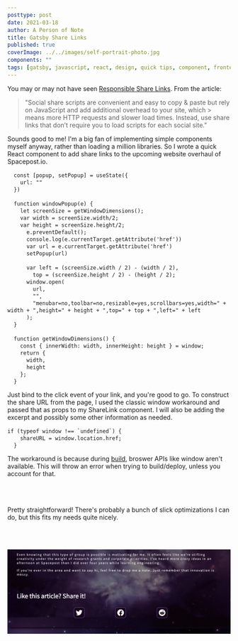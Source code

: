 ```yaml
---
posttype: post
date: 2021-03-18
author: A Person of Note
title: Gatsby Share Links
published: true
coverImage: ../../images/self-portrait-photo.jpg
components: ""
tags: [gatsby, javascript, react, design, quick tips, component, frontend]
---
```


You may or may not have seen [Responsible Share Links](https://jonsuh.com/blog/social-share-links/). 
From the article:

> "Social share scripts are convenient and easy to copy & paste but rely on JavaScript and add additional overhead to your site, which > means more HTTP requests and slower load times. Instead, use share links that don’t require you to load scripts for each social site."

Sounds good to me! I'm a big fan of implementing simple components myself anyway, rather than loading a million libraries. So I wrote a quick React component to add share links to the upcoming website overhaul of Spacepost.io.

```
  const [popup, setPopup] = useState({
    url: ""
  })

  function windowPopup(e) {
    let screenSize = getWindowDimensions();
    var width = screenSize.width/2;
    var height = screenSize.height/2;
      e.preventDefault();
      console.log(e.currentTarget.getAttribute('href'))
      var url = e.currentTarget.getAttribute('href')
      setPopup(url)
    
      var left = (screenSize.width / 2) - (width / 2),
        top = (screenSize.height / 2) - (height / 2);  
      window.open(
        url,
        "",
        "menubar=no,toolbar=no,resizable=yes,scrollbars=yes,width=" + width + ",height=" + height + ",top=" + top + ",left=" + left
      );
  }

  function getWindowDimensions() {
    const { innerWidth: width, innerHeight: height } = window;
    return {
      width,
      height
    };
  }

```


Just bind to the click event of your link, and you're good to go. To construct the share URL from the page, I used the classic window workaround and passed that as props to my ShareLink component. I will also be adding the excerpt and possibly some other information as needed.

```
if (typeof window !== `undefined`) {
    shareURL = window.location.href;
  }
```

The workaround is because during [build](https://www.gatsbyjs.com/docs/conceptual/overview-of-the-gatsby-build-process/#build-time-vs-runtime), broswer APIs like window aren't available. This will throw an error when trying to build/deploy, unless you account for that.


<div style="height: 50px"> </div>
Pretty straightforward! There's probably a bunch of slick optimizations I can do, but this fits my needs quite nicely.
<div style="height: 50px"> </div>

![ Share Links ](../../images/post-images/sharelinks.png)
<div style="padding-bottom: 2rem"></div>
